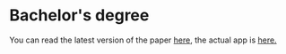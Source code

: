 # Bachelor's degree

You can read the latest version of the paper [here](./latest/paper.pdf), the actual app is [here.](https://github.com/solomonarul/edra)